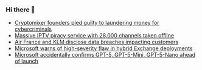 ### Hi there 👋

<!--START_SECTION:feed-->
* [Cryptomixer founders pled guilty to laundering money for cybercriminals](https://www.bleepingcomputer.com/news/security/samourai-cryptomixer-founders-pled-guilty-to-laundering-money-for-cybercriminals/)
* [Massive IPTV piracy service with 28,000 channels taken offline](https://www.bleepingcomputer.com/news/technology/massive-illegal-iptv-service-provider-rare-breed-tv-taken-offline/)
* [Air France and KLM disclose data breaches impacting customers](https://www.bleepingcomputer.com/news/security/air-france-and-klm-disclose-data-breaches-impacting-customers/)
* [Microsoft warns of high-severity flaw in hybrid Exchange deployments](https://www.bleepingcomputer.com/news/microsoft/microsoft-warns-of-high-severity-flaw-in-hybrid-exchange-deployments/)
* [Microsoft accidentally confirms GPT-5, GPT-5-Mini, GPT-5-Nano ahead of launch](https://www.bleepingcomputer.com/news/artificial-intelligence/microsoft-accidentally-confirms-gpt-5-gpt-5-mini-gpt-5-nano-ahead-of-launch/)
<!--END_SECTION:feed-->

<!--
**frankenk/frankenk** is a ✨ _special_ ✨ repository because its `README.md` (this file) appears on your GitHub profile.

Here are some ideas to get you started:

- 🔭 I’m currently working on ...
- 🌱 I’m currently learning ...
- 👯 I’m looking to collaborate on ...
- 🤔 I’m looking for help with ...
- 💬 Ask me about ...
- 📫 How to reach me: ...
- 😄 Pronouns: ...
- ⚡ Fun fact: ...
-->



